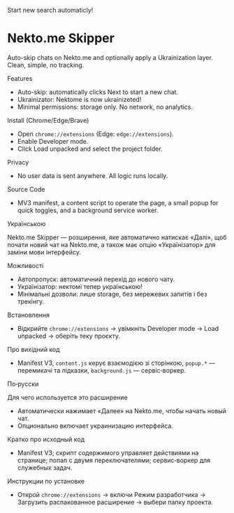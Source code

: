 Start new search automaticly!

# Nekto.me Skipper

Auto-skip chats on Nekto.me and optionally apply a Ukrainization layer. Clean, simple, no tracking.

Features

- Auto-skip: automatically clicks Next to start a new chat.
- Ukrainizator: Nektome is now ukrainizeted!
- Minimal permissions: storage only. No network, no analytics.

Install (Chrome/Edge/Brave)

- Open `chrome://extensions` (Edge: `edge://extensions`).
- Enable Developer mode.
- Click Load unpacked and select the project folder.

Privacy

- No user data is sent anywhere. All logic runs locally.

Source Code

- MV3 manifest, a content script to operate the page, a small popup for quick toggles, and a background service worker.

Українською

Nekto.me Skipper — розширення, яке автоматично натискає «Далі», щоб почати новий чат на Nekto.me, а також має опцію «Українізатор» для заміни мови інтерфейсу.

Можливості

- Автопропуск: автоматичний перехід до нового чату.
- Українізатор: нектомі тепер українською!
- Мінімальні дозволи: лише storage, без мережевих запитів і без трекінгу.

Встановлення

- Відкрийте `chrome://extensions` → увімкніть Developer mode → Load unpacked → оберіть теку проєкту.

Про вихідний код

- Manifest V3, `content.js` керує взаємодією зі сторінкою, `popup.*` — перемикачі та підказки, `background.js` — сервіс‑воркер.

По‑русски

Для чего используется это расширение

- Автоматически нажимает «Далее» на Nekto.me, чтобы начать новый чат.
- Опционально включает украинизацию интерфейса.

Кратко про исходный код

- Manifest V3; скрипт содержимого управляет действиями на странице; попап с двумя переключателями; сервис‑воркер для служебных задач.

Инструкции по установке

- Открой `chrome://extensions` → включи Режим разработчика → Загрузить распакованное расширение → выбери папку проекта.
